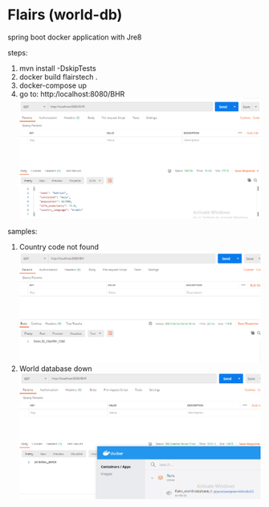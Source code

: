 # Flairs (world-db)
 spring boot docker application with Jre8

steps:
1. mvn install -DskipTests
2. docker build flairstech .
3. docker-compose up
4. go to: http:/localhost:8080/BHR
![](screenshots/BHR-success.PNG)

samples:
1. Country code not found
![](screenshots/InvalidCode-test.PNG)
2. World database down
![](screenshots/DownDB-test.PNG)
